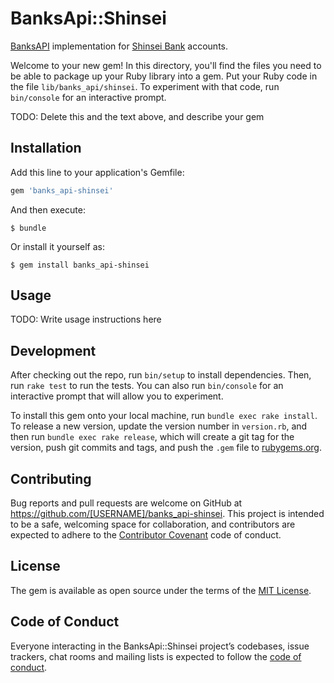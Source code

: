 # BanksApi::Shinsei

[BanksAPI](/davidstosik/banks_api-core) implementation for [Shinsei Bank](http://shinseibank.com) accounts.

Welcome to your new gem! In this directory, you'll find the files you need to be able to package up your Ruby library into a gem. Put your Ruby code in the file `lib/banks_api/shinsei`. To experiment with that code, run `bin/console` for an interactive prompt.

TODO: Delete this and the text above, and describe your gem

## Installation

Add this line to your application's Gemfile:

```ruby
gem 'banks_api-shinsei'
```

And then execute:

    $ bundle

Or install it yourself as:

    $ gem install banks_api-shinsei

## Usage

TODO: Write usage instructions here

## Development

After checking out the repo, run `bin/setup` to install dependencies. Then, run `rake test` to run the tests. You can also run `bin/console` for an interactive prompt that will allow you to experiment.

To install this gem onto your local machine, run `bundle exec rake install`. To release a new version, update the version number in `version.rb`, and then run `bundle exec rake release`, which will create a git tag for the version, push git commits and tags, and push the `.gem` file to [rubygems.org](https://rubygems.org).

## Contributing

Bug reports and pull requests are welcome on GitHub at https://github.com/[USERNAME]/banks_api-shinsei. This project is intended to be a safe, welcoming space for collaboration, and contributors are expected to adhere to the [Contributor Covenant](http://contributor-covenant.org) code of conduct.

## License

The gem is available as open source under the terms of the [MIT License](https://opensource.org/licenses/MIT).

## Code of Conduct

Everyone interacting in the BanksApi::Shinsei project’s codebases, issue trackers, chat rooms and mailing lists is expected to follow the [code of conduct](https://github.com/[USERNAME]/banks_api-shinsei/blob/master/CODE_OF_CONDUCT.md).
